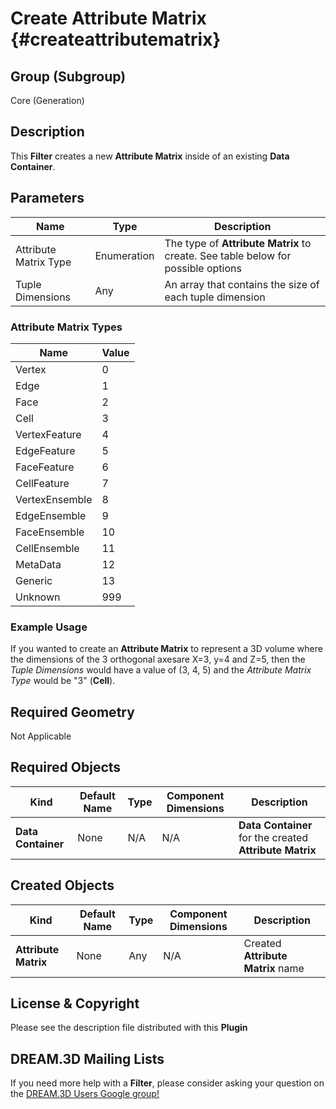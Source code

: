 Create Attribute Matrix {#createattributematrix}
=============

## Group (Subgroup) ##

Core (Generation)


## Description ##

This **Filter** creates a new **Attribute Matrix** inside of an existing **Data Container**.

## Parameters ##

| Name | Type | Description |
|------|------|-------------|
| Attribute Matrix Type | Enumeration | The type of **Attribute Matrix** to create. See table below for possible options |
| Tuple Dimensions | Any | An array that contains the size of each tuple dimension |

### Attribute Matrix Types ###

| Name | Value |
|------|-------|
| Vertex | 0 |
| Edge | 1 |
| Face | 2 |
| Cell | 3 |
| VertexFeature | 4 |
| EdgeFeature | 5 |
| FaceFeature | 6 |
| CellFeature | 7 |
| VertexEnsemble | 8 |
| EdgeEnsemble | 9 |
| FaceEnsemble | 10 |
| CellEnsemble | 11 |
| MetaData | 12 |
| Generic | 13 |
| Unknown | 999 |


### Example Usage ###

If you wanted to create an **Attribute Matrix** to represent a 3D volume where the dimensions of the 3 orthogonal axesare X=3, y=4 and Z=5, then the _Tuple Dimensions_ would have a value of (3, 4, 5) and the _Attribute Matrix Type_ would be "3" (**Cell**).


## Required Geometry ##

Not Applicable

## Required Objects ##

| Kind | Default Name | Type | Component Dimensions | Description |
|------|--------------|------|----------------------|-------------|
| **Data Container**  | None | N/A | N/A | **Data Container** for the created **Attribute Matrix**  |

## Created Objects ##

| Kind | Default Name | Type | Component Dimensions | Description |
|------|--------------|------|----------------------|-------------|
| **Attribute Matrix**  | None | Any | N/A | Created **Attribute Matrix** name  |

## License & Copyright ##

Please see the description file distributed with this **Plugin**

## DREAM.3D Mailing Lists ##

If you need more help with a **Filter**, please consider asking your question on the [DREAM.3D Users Google group!](https://groups.google.com/forum/?hl=en#!forum/dream3d-users)
